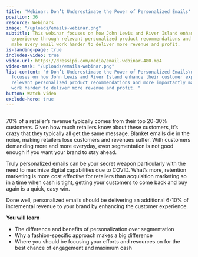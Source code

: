 ```yaml
---
title: 'Webinar: Don’t Underestimate the Power of Personalized Emails'
position: 36
resource: Webinars
image: "/uploads/emails-webinar.png"
subtitle: This webinar focuses on how John Lewis and River Island enhance their customer
  experience through relevant personalized product recommendations and more importantly
  make every email work harder to deliver more revenue and profit.
is-landing-page: true
includes-video: true
video-url: https://dressipi.com/media/email-webinar-480.mp4
video-mask: "/uploads/emails-webinar.png"
list-content: "# Don’t Underestimate the Power of Personalized Emails\n\nThis webinar
  focuses on how John Lewis and River Island enhance their customer experience through
  relevant personalized product recommendations and more importantly make every email
  work harder to deliver more revenue and profit. "
button: Watch Video
exclude-hero: true
---
```


<h1 style="font-size:0px;font-color:white;padding:0;margin:0">Webinar: Don’t Underestimate the Power of Personalized Emails</h1>

70% of a retailer’s revenue typically comes from their top 20-30% customers. Given how much retailers know about these customers, it’s crazy that they typically all get the same message. Blanket emails die in the noise, making retailers lose customers and revenues suffer. With customers demanding more and more everyday, even segmentation is not good enough if you want your brand to stay ahead. 

Truly personalized emails can be your secret weapon particularly with the need to maximize digital capabilities due to COVID. What’s more, retention marketing is more cost effective for retailers than acquisition marketing so in a time when cash is tight, getting your customers to come back and buy again is a quick, easy win. 

Done well, personalized emails should be delivering an additional 6-10% of incremental revenue to your brand by enhancing the customer experience.

<p style="font-weight: bold; width: 100%">You will learn</p>

- The difference and benefits of personalization over segmentation
- Why a fashion-specific approach makes a big difference
- Where you should be focusing your efforts and resources on for the best chance of engagement and maximum cash
